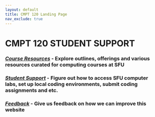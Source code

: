 ```yaml
---
layout: default
title: CMPT 120 Landing Page
nav_exclude: true
---
```



# CMPT 120 STUDENT SUPPORT 

### [*Course Resources*](https://seenan21.github.io/SFU-INSTRUCTIONAL-SUPPORT-GROUP/docs/courseresources/courseResources.html) - Explore outlines, offerings and various resources curated for computing courses at SFU

### [*Student Support*](https://seenan21.github.io/SFU-INSTRUCTIONAL-SUPPORT-GROUP/docs/support/support.html) - Figure out how to access SFU computer labs, set up local coding environments, submit coding assignments and etc.

### [*Feedback*](https://seenan21.github.io/SFU-INSTRUCTIONAL-SUPPORT-GROUP/docs/Feedback.html) - Give us feedback on how we can improve this website
